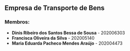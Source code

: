 ## Empresa de Transporte de Bens

### Membros:

- **Dinis Ribeiro dos Santos Bessa de Sousa** - 202006303
- **Francisca Oliveira da Silva** - 202005140
- **Maria Eduarda Pacheco Mendes Araújo** - 202004473
